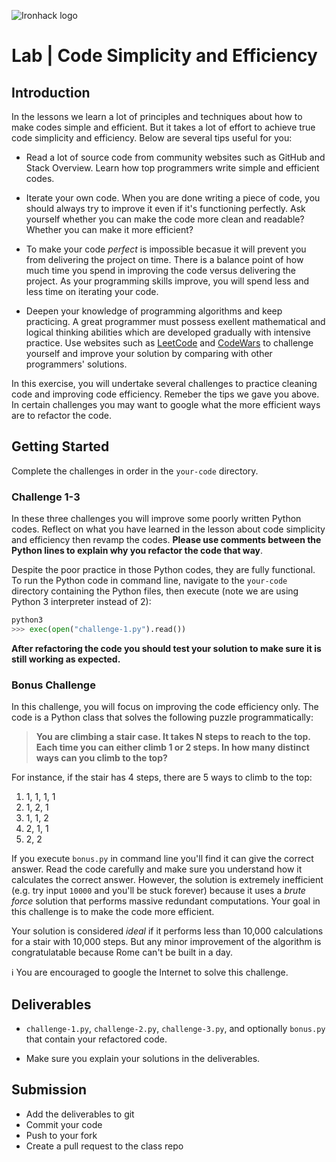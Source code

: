 ![Ironhack logo](https://i.imgur.com/1QgrNNw.png)

# Lab | Code Simplicity and Efficiency

## Introduction

In the lessons we learn a lot of principles and techniques about how to make codes simple and efficient. But it takes a lot of effort to achieve true code simplicity and efficiency. Below are several tips useful for you:

* Read a lot of source code from community websites such as GitHub and Stack Overview. Learn how top programmers write simple and efficient codes.

* Iterate your own code. When you are done writing a piece of code, you should always try to improve it even if it's functioning perfectly. Ask yourself whether you can make the code more clean and readable? Whether you can make it more efficient? 

* To make your code *perfect* is impossible becasue it will prevent you from delivering the project on time. There is a balance point of how much time you spend in improving the code versus delivering the project. As your programming skills improve, you will spend less and less time on iterating your code.

* Deepen your knowledge of programming algorithms and keep practicing. A great programmer must possess exellent mathematical and logical thinking abilities which are developed gradually with intensive practice. Use websites such as [LeetCode](https://leetcode.com/) and [CodeWars](https://www.codewars.com/) to challenge yourself and improve your solution by comparing with other programmers' solutions.

In this exercise, you will undertake several challenges to practice cleaning code and improving code efficiency. Remeber the tips we gave you above. In certain challenges you may want to google what the more efficient ways are to refactor the code.

## Getting Started

Complete the challenges in order in the `your-code` directory.

### Challenge 1-3

In these three challenges you will improve some poorly written Python codes. Reflect on what you have learned in the lesson about code simplicity and efficiency then revamp the codes. **Please use comments between the Python lines to explain why you refactor the code that way**.

Despite the poor practice in those Python codes, they are fully functional. To run the Python code in command line, navigate to the `your-code` directory containing the Python files, then execute (note we are using Python 3 interpreter instead of 2):

```python
python3
>>> exec(open("challenge-1.py").read())
```

**After refactoring the code you should test your solution to make sure it is still working as expected.**

### Bonus Challenge

In this challenge, you will focus on improving the code efficiency only. The code is a Python class that solves the following puzzle programmatically:

> **You are climbing a stair case. It takes N steps to reach to the top. Each time you can either climb 1 or 2 steps. In how many distinct ways can you climb to the top?**

For instance, if the stair has 4 steps, there are 5 ways to climb to the top:

1. 1, 1, 1, 1
1. 1, 2, 1
1. 1, 1, 2
1. 2, 1, 1
1. 2, 2

If you execute `bonus.py` in command line you'll find it can give the correct answer. Read the code carefully and make sure you understand how it calculates the correct answer. However, the solution is extremely inefficient (e.g. try input `10000` and you'll be stuck forever) because it uses a *brute force* solution that performs massive redundant computations. Your goal in this challenge is to make the code more efficient. 

Your solution is considered *ideal* if it performs less than 10,000 calculations for a stair with 10,000 steps. But any minor improvement of the algorithm is congratulatable because Rome can't be built in a day.

:information_source: You are encouraged to google the Internet to solve this challenge.

## Deliverables

* `challenge-1.py`, `challenge-2.py`, `challenge-3.py`, and optionally `bonus.py` that contain your refactored code.

* Make sure you explain your solutions in the deliverables.

## Submission

* Add the deliverables to git
* Commit your code
* Push to your fork
* Create a pull request to the class repo
